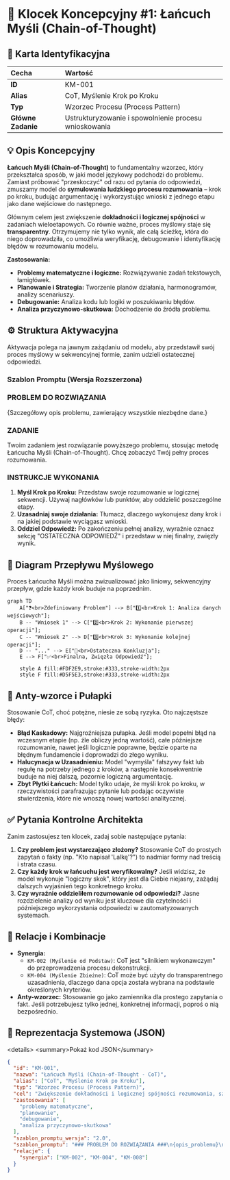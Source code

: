 # 🧩 Klocek Koncepcyjny #1: Łańcuch Myśli (Chain-of-Thought)

## 📇 Karta Identyfikacyjna

| Cecha | Wartość |
| :--- | :--- |
| **ID** | KM-001 |
| **Alias** | CoT, Myślenie Krok po Kroku |
| **Typ** | Wzorzec Procesu (Process Pattern) |
| **Główne Zadanie** | Ustrukturyzowanie i spowolnienie procesu wnioskowania |

## 💡 Opis Koncepcyjny

**Łańcuch Myśli (Chain-of-Thought)** to fundamentalny wzorzec, który przekształca sposób, w jaki model językowy podchodzi do problemu. Zamiast próbować "przeskoczyć" od razu od pytania do odpowiedzi, zmuszamy model do **symulowania ludzkiego procesu rozumowania** – krok po kroku, budując argumentację i wykorzystując wnioski z jednego etapu jako dane wejściowe do następnego.

Głównym celem jest zwiększenie **dokładności i logicznej spójności** w zadaniach wieloetapowych. Co równie ważne, proces myślowy staje się **transparentny**. Otrzymujemy nie tylko wynik, ale całą ścieżkę, która do niego doprowadziła, co umożliwia weryfikację, debugowanie i identyfikację błędów w rozumowaniu modelu.

**Zastosowania:**
* **Problemy matematyczne i logiczne:** Rozwiązywanie zadań tekstowych, łamigłówek.
* **Planowanie i Strategia:** Tworzenie planów działania, harmonogramów, analizy scenariuszy.
* **Debugowanie:** Analiza kodu lub logiki w poszukiwaniu błędów.
* **Analiza przyczynowo-skutkowa:** Dochodzenie do źródła problemu.

## ⚙️ Struktura Aktywacyjna

Aktywacja polega na jawnym zażądaniu od modelu, aby przedstawił swój proces myślowy w sekwencyjnej formie, zanim udzieli ostatecznej odpowiedzi.

### Szablon Promptu (Wersja Rozszerzona)

### PROBLEM DO ROZWIĄZANIA

{Szczegółowy opis problemu, zawierający wszystkie niezbędne dane.}

### ZADANIE

Twoim zadaniem jest rozwiązanie powyższego problemu, stosując metodę Łańcucha Myśli (Chain-of-Thought). Chcę zobaczyć Twój pełny proces rozumowania.

### INSTRUKCJE WYKONANIA

1.  **Myśl Krok po Kroku:** Przedstaw swoje rozumowanie w logicznej sekwencji. Używaj nagłówków lub punktów, aby oddzielić poszczególne etapy.
2.  **Uzasadniaj swoje działania:** Tłumacz, dlaczego wykonujesz dany krok i na jakiej podstawie wyciągasz wnioski.
3.  **Oddziel Odpowiedź:** Po zakończeniu pełnej analizy, wyraźnie oznacz sekcję "OSTATECZNA ODPOWIEDŹ" i przedstaw w niej finalny, zwięzły wynik.

## 🌊 Diagram Przepływu Myślowego

Proces Łańcucha Myśli można zwizualizować jako liniowy, sekwencyjny przepływ, gdzie każdy krok buduje na poprzednim.

```mermaid
graph TD
    A["❓<br>Zdefiniowany Problem"] --> B["1️⃣<br>Krok 1: Analiza danych wejściowych"];
    B -- "Wniosek 1" --> C["2️⃣<br>Krok 2: Wykonanie pierwszej operacji"];
    C -- "Wniosek 2" --> D["3️⃣<br>Krok 3: Wykonanie kolejnej operacji"];
    D -- "..." --> E["🏁<br>Ostateczna Konkluzja"];
    E --> F["✅<br>Finalna, Zwięzła Odpowiedź"];

    style A fill:#FDF2E9,stroke:#333,stroke-width:2px
    style F fill:#D5F5E3,stroke:#333,stroke-width:2px
````

## 🚧 Anty-wzorce i Pułapki

Stosowanie CoT, choć potężne, niesie ze sobą ryzyka. Oto najczęstsze błędy:

  * **Błąd Kaskadowy:** Najgroźniejsza pułapka. Jeśli model popełni błąd na wczesnym etapie (np. źle obliczy jedną wartość), całe późniejsze rozumowanie, nawet jeśli logicznie poprawne, będzie oparte na błędnym fundamencie i doprowadzi do złego wyniku.
  * **Halucynacja w Uzasadnieniu:** Model "wymyśla" fałszywy fakt lub regułę na potrzeby jednego z kroków, a następnie konsekwentnie buduje na niej dalszą, pozornie logiczną argumentację.
  * **Zbyt Płytki Łańcuch:** Model tylko udaje, że myśli krok po kroku, w rzeczywistości parafrazując pytanie lub podając oczywiste stwierdzenia, które nie wnoszą nowej wartości analitycznej.

## ✅ Pytania Kontrolne Architekta

Zanim zastosujesz ten klocek, zadaj sobie następujące pytania:

1.  **Czy problem jest wystarczająco złożony?** Stosowanie CoT do prostych zapytań o fakty (np. "Kto napisał 'Lalkę'?") to nadmiar formy nad treścią i strata czasu.
2.  **Czy każdy krok w łańcuchu jest weryfikowalny?** Jeśli widzisz, że model wykonuje "logiczny skok", który jest dla Ciebie niejasny, zażądaj dalszych wyjaśnień tego konkretnego kroku.
3.  **Czy wyraźnie oddzieliłem rozumowanie od odpowiedzi?** Jasne rozdzielenie analizy od wyniku jest kluczowe dla czytelności i późniejszego wykorzystania odpowiedzi w zautomatyzowanych systemach.

## 🔗 Relacje i Kombinacje

  * **Synergia:**
      * `KM-002 (Myślenie od Podstaw)`: CoT jest "silnikiem wykonawczym" do przeprowadzenia procesu dekonstrukcji.
      * `KM-004 (Myślenie Zbieżne)`: CoT może być użyty do transparentnego uzasadnienia, dlaczego dana opcja została wybrana na podstawie określonych kryteriów.
  * **Anty-wzorzec:** Stosowanie go jako zamiennika dla prostego zapytania o fakt. Jeśli potrzebujesz tylko jednej, konkretnej informacji, poproś o nią bezpośrednio.

## 💾 Reprezentacja Systemowa (JSON)

\<details\>
\<summary\>Pokaż kod JSON\</summary\>

```json
{
  "id": "KM-001",
  "nazwa": "Łańcuch Myśli (Chain-of-Thought - CoT)",
  "alias": ["CoT", "Myślenie Krok po Kroku"],
  "typ": "Wzorzec Procesu (Process Pattern)",
  "cel": "Zwiększenie dokładności i logicznej spójności rozumowania, szczególnie w problemach wymagających wielu kroków. Uczynienie procesu wnioskowania transparentnym i audytowalnym.",
  "zastosowania": [
    "problemy matematyczne", 
    "planowanie", 
    "debugowanie", 
    "analiza przyczynowo-skutkowa"
  ],
  "szablon_promptu_wersja": "2.0",
  "szablon_promptu": "### PROBLEM DO ROZWIĄZANIA ###\n{opis_problemu}\n\n### ZADANIE ###\nTwoim zadaniem jest rozwiązanie powyższego problemu, stosując metodę Łańcucha Myśli (Chain-of-Thought). Chcę zobaczyć Twój pełny proces rozumowania.\n\n### INSTRUKCJE WYKONANIA ###\n1. Myśl Krok po Kroku: Przedstaw swoje rozumowanie w logicznej sekwencji.\n2. Uzasadniaj swoje działania: Tłumacz, dlaczego wykonujesz dany krok.\n3. Oddziel Odpowiedź: Po zakończeniu analizy, wyraźnie oznacz sekcję 'OSTATECZNA ODPOWIEDŹ' i przedstaw w niej finalny, zwięzły wynik.",
  "relacje": {
    "synergia": ["KM-002", "KM-004", "KM-008"]
  }
}
```
